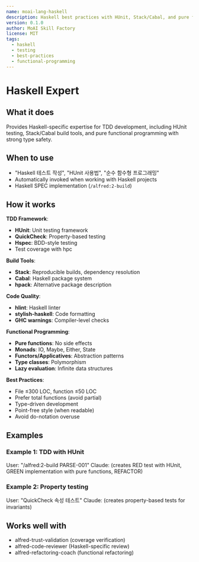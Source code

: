 ```yaml
---
name: moai-lang-haskell
description: Haskell best practices with HUnit, Stack/Cabal, and pure functional programming
version: 0.1.0
author: MoAI Skill Factory
license: MIT
tags:
  - haskell
  - testing
  - best-practices
  - functional-programming
---
```


# Haskell Expert

## What it does

Provides Haskell-specific expertise for TDD development, including HUnit testing, Stack/Cabal build tools, and pure functional programming with strong type safety.

## When to use

- "Haskell 테스트 작성", "HUnit 사용법", "순수 함수형 프로그래밍"
- Automatically invoked when working with Haskell projects
- Haskell SPEC implementation (`/alfred:2-build`)

## How it works

**TDD Framework**:
- **HUnit**: Unit testing framework
- **QuickCheck**: Property-based testing
- **Hspec**: BDD-style testing
- Test coverage with hpc

**Build Tools**:
- **Stack**: Reproducible builds, dependency resolution
- **Cabal**: Haskell package system
- **hpack**: Alternative package description

**Code Quality**:
- **hlint**: Haskell linter
- **stylish-haskell**: Code formatting
- **GHC warnings**: Compiler-level checks

**Functional Programming**:
- **Pure functions**: No side effects
- **Monads**: IO, Maybe, Either, State
- **Functors/Applicatives**: Abstraction patterns
- **Type classes**: Polymorphism
- **Lazy evaluation**: Infinite data structures

**Best Practices**:
- File ≤300 LOC, function ≤50 LOC
- Prefer total functions (avoid partial)
- Type-driven development
- Point-free style (when readable)
- Avoid do-notation overuse

## Examples

### Example 1: TDD with HUnit
User: "/alfred:2-build PARSE-001"
Claude: (creates RED test with HUnit, GREEN implementation with pure functions, REFACTOR)

### Example 2: Property testing
User: "QuickCheck 속성 테스트"
Claude: (creates property-based tests for invariants)

## Works well with

- alfred-trust-validation (coverage verification)
- alfred-code-reviewer (Haskell-specific review)
- alfred-refactoring-coach (functional refactoring)

